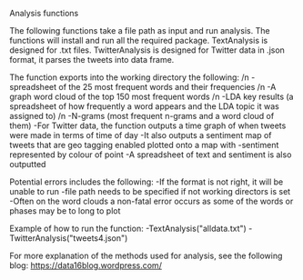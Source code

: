Analysis functions

The following functions take a file path as input and run analysis.
The functions will install and run all the required package.
TextAnalysis is designed for .txt files.
TwitterAnalysis is designed for Twitter data in .json format, it parses the tweets into data frame.  

The function exports into the working directory the following: /n
    -spreadsheet of the 25 most frequent words and their frequencies /n
    -A graph word cloud of the top 150 most frequent words /n
    -LDA key results (a spreadsheet of how frequently a word appears and the LDA topic it was assigned to) /n
    -N-grams (most frequent n-grams and a word cloud of them)
    -For Twitter data, the function outputs a time graph of when tweets were made in terms of time of day
    -It also outputs a sentiment map of tweets that are geo tagging enabled plotted onto a map with 
    -sentiment represented by colour of point
    -A spreadsheet of text and sentiment is also outputted 

Potential errors includes the following:
    -If the format is not right, it will be unable to run
    -file path needs to be specified if not working directors is set
    -Often on the word clouds a non-fatal error occurs as some of the words or phases may be to long to plot

Example of how to run the function:
    -TextAnalysis("alldata.txt")
    -TwitterAnalysis("tweets4.json")

For more explanation of the methods used for analysis, see the following blog: https://data16blog.wordpress.com/
